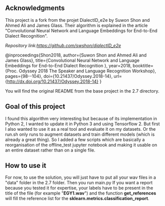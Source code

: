 ## Acknowledgments
This project is a fork from the projet DialectID_e2e by Suwon Shon and Ahmed Ali and James Glass. Their algorithm is explained in the article "Convolutional Neural Network and Language Embeddings for End-to-End Dialect Recognition".

*Repository link:https://github.com/swshon/dialectID_e2e*

@inproceedings{Shon2018,
  author={Suwon Shon and Ahmed Ali and James Glass},
  title={Convolutional Neural Network and Language Embeddings for End-to-End Dialect Recognition	},
  year=2018,
  booktitle={Proc. Odyssey 2018 The Speaker and Language Recognition Workshop},
  pages={98--104},
  doi={10.21437/Odyssey.2018-14},
  url={http://dx.doi.org/10.21437/Odyssey.2018-14}
}

You will find the original README from the base project in the 2.7 directory.


## Goal of this project

I found this algorithm very interesting but because of its implementation in Python 2, I wanted to update it in Python 3 and using Tensorflow 2.
But first I also wanted to use it as a real tool and evaluate it on my datasets. Or the run.sh only runs to augment datasets and train different models (which is already a great thing). So I added a few scripts which are basically a reorganisation of the offline_test jupyter notebook and making it usable on an entire dataset rather than on a single file.

## How to use it
For now, to use the solution, you will just have to put all your wav files in a "data" folder in the 2.7 folder.
Then you run main.py
If you want a report because you tested it for expertise, your labels have to be present in the title of the file (for example "__EGY1.wav__") and the function __get_references__ will fill the reference list for the __sklearn.metrics.classification_report__.
